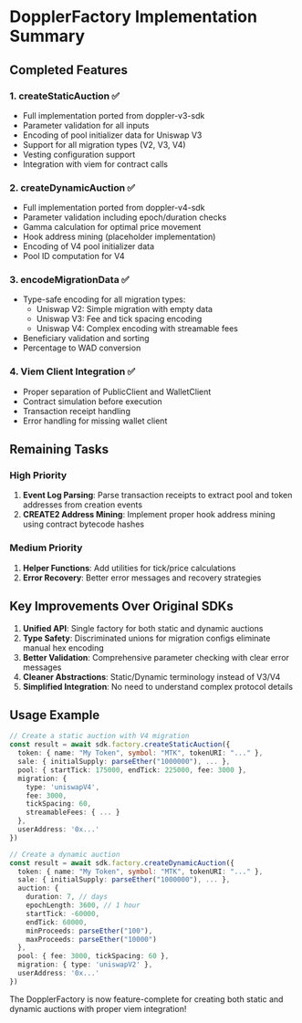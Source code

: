 # DopplerFactory Implementation Summary

## Completed Features

### 1. **createStaticAuction** ✅
- Full implementation ported from doppler-v3-sdk
- Parameter validation for all inputs
- Encoding of pool initializer data for Uniswap V3
- Support for all migration types (V2, V3, V4)
- Vesting configuration support
- Integration with viem for contract calls

### 2. **createDynamicAuction** ✅
- Full implementation ported from doppler-v4-sdk
- Parameter validation including epoch/duration checks
- Gamma calculation for optimal price movement
- Hook address mining (placeholder implementation)
- Encoding of V4 pool initializer data
- Pool ID computation for V4

### 3. **encodeMigrationData** ✅
- Type-safe encoding for all migration types:
  - Uniswap V2: Simple migration with empty data
  - Uniswap V3: Fee and tick spacing encoding
  - Uniswap V4: Complex encoding with streamable fees
- Beneficiary validation and sorting
- Percentage to WAD conversion

### 4. **Viem Client Integration** ✅
- Proper separation of PublicClient and WalletClient
- Contract simulation before execution
- Transaction receipt handling
- Error handling for missing wallet client

## Remaining Tasks

### High Priority
1. **Event Log Parsing**: Parse transaction receipts to extract pool and token addresses from creation events
2. **CREATE2 Address Mining**: Implement proper hook address mining using contract bytecode hashes

### Medium Priority
1. **Helper Functions**: Add utilities for tick/price calculations
2. **Error Recovery**: Better error messages and recovery strategies

## Key Improvements Over Original SDKs

1. **Unified API**: Single factory for both static and dynamic auctions
2. **Type Safety**: Discriminated unions for migration configs eliminate manual hex encoding
3. **Better Validation**: Comprehensive parameter checking with clear error messages
4. **Cleaner Abstractions**: Static/Dynamic terminology instead of V3/V4
5. **Simplified Integration**: No need to understand complex protocol details

## Usage Example

```typescript
// Create a static auction with V4 migration
const result = await sdk.factory.createStaticAuction({
  token: { name: "My Token", symbol: "MTK", tokenURI: "..." },
  sale: { initialSupply: parseEther("1000000"), ... },
  pool: { startTick: 175000, endTick: 225000, fee: 3000 },
  migration: {
    type: 'uniswapV4',
    fee: 3000,
    tickSpacing: 60,
    streamableFees: { ... }
  },
  userAddress: '0x...'
})

// Create a dynamic auction
const result = await sdk.factory.createDynamicAuction({
  token: { name: "My Token", symbol: "MTK", tokenURI: "..." },
  sale: { initialSupply: parseEther("1000000"), ... },
  auction: {
    duration: 7, // days
    epochLength: 3600, // 1 hour
    startTick: -60000,
    endTick: 60000,
    minProceeds: parseEther("100"),
    maxProceeds: parseEther("10000")
  },
  pool: { fee: 3000, tickSpacing: 60 },
  migration: { type: 'uniswapV2' },
  userAddress: '0x...'
})
```

The DopplerFactory is now feature-complete for creating both static and dynamic auctions with proper viem integration!